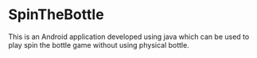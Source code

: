# SpinTheBottle
This is an Android application developed using java which can be used to play spin the bottle game without using physical bottle.

